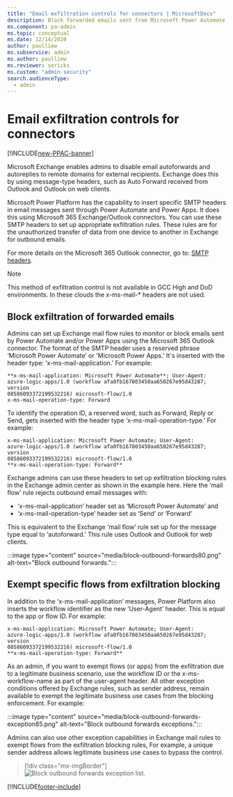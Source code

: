 ```yaml
---
title: "Email exfiltration controls for connectors | MicrosoftDocs"
description: Block forwarded emails sent from Microsoft Power Automate.
ms.component: pa-admin
ms.topic: conceptual
ms.date: 12/14/2020
author: paulliew
ms.subservice: admin
ms.author: paulliew
ms.reviewer: sericks
ms.custom: "admin-security"
search.audienceType: 
  - admin
---
```

# Email exfiltration controls for connectors

[!INCLUDE[new-PPAC-banner](~/includes/new-PPAC-banner.md)]

 Microsoft Exchange enables admins to disable email autoforwards and autoreplies to remote domains for external recipients. Exchange does this by using message-type headers, such as Auto Forward received from Outlook and Outlook on web clients.  

Microsoft Power Platform has the capability to insert specific SMTP headers in email messages sent through Power Automate and Power Apps. It does this using Microsoft 365 Exchange/Outlook connectors. You can use these SMTP headers to set up appropriate exfiltration rules. These rules are for the unauthorized transfer of data from one device to another in Exchange for outbound emails.  

For more details on the Microsoft 365 Outlook connector, go to: [SMTP headers](/connectors/office365/#smtp-headers).

> [!NOTE]
> This method of exfiltration control is not available in GCC High and DoD environments.  In these clouds the x-ms-mail-* headers are not used.

## Block exfiltration of forwarded emails 

Admins can set up Exchange mail flow rules to monitor or block emails sent by Power Automate and/or Power Apps using the Microsoft 365 Outlook connector. The format of the SMTP header uses a reserved phrase ‘Microsoft Power Automate’ or 'Microsoft Power Apps.' It's inserted with the header type: ‘x-ms-mail-application.’ For example:

```
**x-ms-mail-application: Microsoft Power Automate**; User-Agent: 
azure-logic-apps/1.0 (workflow afa0fb167803450aa650267e95d43287; version 
08586093372199532216) microsoft-flow/1.0 
x-ms-mail-operation-type: Forward 
```

To identify the operation ID, a reserved word, such as Forward, Reply or Send, gets inserted with the header type ‘x-ms-mail-operation-type.’ For example:

```
x-ms-mail-application: Microsoft Power Automate; User-Agent: 
azure-logic-apps/1.0 (workflow afa0fb167803450aa650267e95d43287; version 
08586093372199532216) microsoft-flow/1.0 
**x-ms-mail-operation-type: Forward**
```

Exchange admins can use these headers to set up exfiltration blocking rules in the Exchange admin center as shown in the example here. Here the ‘mail flow’ rule rejects outbound email messages with:  

- ‘x-ms-mail-application’ header set as ‘Microsoft Power Automate’ and
- ‘x-ms-mail-operation-type’ header set as ‘Send’ or ‘Forward’  

This is equivalent to the Exchange ‘mail flow’ rule set up for the message type equal to ‘autoforward.’  This rule uses Outlook and Outlook for web clients. 

:::image type="content" source="media/block-outbound-forwards80.png" alt-text="Block outbound forwards.":::

## Exempt specific flows from exfiltration blocking

In addition to the ‘x-ms-mail-application’ messages, Power Platform also inserts the workflow identifier as the new ‘User-Agent’ header. This is equal to the app or flow ID. For example:

```
x-ms-mail-application: Microsoft Power Automate; User-Agent: 
azure-logic-apps/1.0 (workflow afa0fb167803450aa650267e95d43287; version 
08586093372199532216) microsoft-flow/1.0 
**x-ms-mail-operation-type: Forward**
```

As an admin, if you want to exempt flows (or apps) from the exfiltration due to a legitimate business scenario, use the workflow ID or the x-ms-workflow-name as part of the user-agent header. All other exception conditions offered by Exchange rules, such as sender address, remain available to exempt the legitimate business use cases from the blocking enforcement. For example:

:::image type="content" source="media/block-outbound-forwards-exception85.png" alt-text="Block outbound forwards exceptions.":::

Admins can also use other exception capabilities in Exchange mail rules to exempt flows from the exfiltration blocking rules, For example, a unique sender address allows legitimate business use cases to bypass the control. 

> [!div class="mx-imgBorder"] 
> ![Block outbound forwards exception list.](media/block-outbound-forwards-exception-list85.png "Block outbound forwards exception list")


[!INCLUDE[footer-include](../includes/footer-banner.md)]
